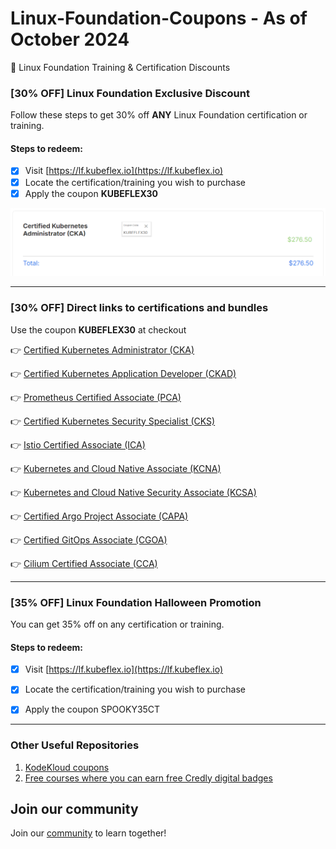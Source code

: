 # Linux-Foundation-Coupons - As of October 2024
🎉 Linux Foundation Training & Certification Discounts


### [30% OFF] Linux Foundation Exclusive Discount

Follow these steps to get 30% off **ANY** Linux Foundation certification or training.

#### Steps to redeem:
- [x] Visit [https://lf.kubeflex.io](https://lf.kubeflex.io)
- [x] Locate the certification/training you wish to purchase
- [x] Apply the coupon **KUBEFLEX30**

![Alt text](images/with-coupon-v2.png?raw=true "KUBEFLEX30 Coupon")

---
### [30% OFF]  Direct links to certifications and bundles

Use the coupon **KUBEFLEX30** at checkout

👉 [Certified Kubernetes Administrator (CKA)](https://cka.kubeflex.io)

👉 [Certified Kubernetes Application Developer (CKAD)](https://ckad.kubeflex.io)

👉 [Prometheus Certified Associate (PCA)](https://pca.kubeflex.io)

👉 [Certified Kubernetes Security Specialist (CKS)](https://cks.kubeflex.io)

👉 [Istio Certified Associate (ICA)](https://ica.kubeflex.io)

👉 [Kubernetes and Cloud Native Associate (KCNA)](https://kcna.kubeflex.io)

👉 [Kubernetes and Cloud Native Security Associate (KCSA)](https://kcsa.kubeflex.io)

👉 [Certified Argo Project Associate (CAPA)](https://capa.kubeflex.io)

👉 [Certified GitOps Associate (CGOA)](https://cgoa.kubeflex.io)

👉 [Cilium Certified Associate (CCA)](https://cca.kubeflex.io)

---

### [35% OFF] Linux Foundation Halloween Promotion

You can get 35% off on any certification or training. 

#### Steps to redeem:
- [x] Visit [https://lf.kubeflex.io](https://lf.kubeflex.io)
- [x] Locate the certification/training you wish to purchase
- [x] Apply the coupon SPOOKY35CT 


---
### Other Useful Repositories

1. [KodeKloud coupons](https://github.com/CloudNativeStudyGroup/KodeKloud-Coupons)
2. [Free courses where you can earn free Credly digital badges](https://github.com/CloudNativeStudyGroup/Free-Credly-Badges)


## Join our community

Join our [community](https://www.linkedin.com/groups/13092099/) to learn together!
